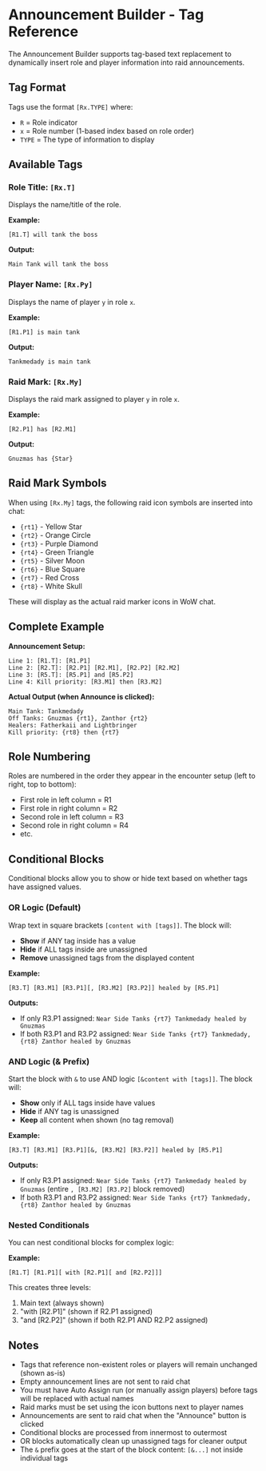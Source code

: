 # Announcement Builder - Tag Reference

The Announcement Builder supports tag-based text replacement to dynamically insert role and player information into raid announcements.

## Tag Format

Tags use the format `[Rx.TYPE]` where:
- `R` = Role indicator
- `x` = Role number (1-based index based on role order)
- `TYPE` = The type of information to display

## Available Tags

### Role Title: `[Rx.T]`
Displays the name/title of the role.

**Example:**
```
[R1.T] will tank the boss
```
**Output:**
```
Main Tank will tank the boss
```

### Player Name: `[Rx.Py]`
Displays the name of player `y` in role `x`.

**Example:**
```
[R1.P1] is main tank
```
**Output:**
```
Tankmedady is main tank
```

### Raid Mark: `[Rx.My]`
Displays the raid mark assigned to player `y` in role `x`.

**Example:**
```
[R2.P1] has [R2.M1]
```
**Output:**
```
Gnuzmas has {Star}
```

## Raid Mark Symbols

When using `[Rx.My]` tags, the following raid icon symbols are inserted into chat:
- `{rt1}` - Yellow Star
- `{rt2}` - Orange Circle
- `{rt3}` - Purple Diamond
- `{rt4}` - Green Triangle
- `{rt5}` - Silver Moon
- `{rt6}` - Blue Square
- `{rt7}` - Red Cross
- `{rt8}` - White Skull

These will display as the actual raid marker icons in WoW chat.

## Complete Example

**Announcement Setup:**
```
Line 1: [R1.T]: [R1.P1]
Line 2: [R2.T]: [R2.P1] [R2.M1], [R2.P2] [R2.M2]
Line 3: [R5.T]: [R5.P1] and [R5.P2]
Line 4: Kill priority: [R3.M1] then [R3.M2]
```

**Actual Output (when Announce is clicked):**
```
Main Tank: Tankmedady
Off Tanks: Gnuzmas {rt1}, Zanthor {rt2}
Healers: Fatherkaii and Lightbringer
Kill priority: {rt8} then {rt7}
```

## Role Numbering

Roles are numbered in the order they appear in the encounter setup (left to right, top to bottom):
- First role in left column = R1
- First role in right column = R2
- Second role in left column = R3
- Second role in right column = R4
- etc.

## Conditional Blocks

Conditional blocks allow you to show or hide text based on whether tags have assigned values.

### OR Logic (Default)

Wrap text in square brackets `[content with [tags]]`. The block will:
- **Show** if ANY tag inside has a value
- **Hide** if ALL tags inside are unassigned
- **Remove** unassigned tags from the displayed content

**Example:**
```
[R3.T] [R3.M1] [R3.P1][, [R3.M2] [R3.P2]] healed by [R5.P1]
```

**Outputs:**
- If only R3.P1 assigned: `Near Side Tanks {rt7} Tankmedady healed by Gnuzmas`
- If both R3.P1 and R3.P2 assigned: `Near Side Tanks {rt7} Tankmedady, {rt8} Zanthor healed by Gnuzmas`

### AND Logic (& Prefix)

Start the block with `&` to use AND logic `[&content with [tags]]`. The block will:
- **Show** only if ALL tags inside have values
- **Hide** if ANY tag is unassigned
- **Keep** all content when shown (no tag removal)

**Example:**
```
[R3.T] [R3.M1] [R3.P1][&, [R3.M2] [R3.P2]] healed by [R5.P1]
```

**Outputs:**
- If only R3.P1 assigned: `Near Side Tanks {rt7} Tankmedady healed by Gnuzmas` (entire `, [R3.M2] [R3.P2]` block removed)
- If both R3.P1 and R3.P2 assigned: `Near Side Tanks {rt7} Tankmedady, {rt8} Zanthor healed by Gnuzmas`

### Nested Conditionals

You can nest conditional blocks for complex logic:

**Example:**
```
[R1.T] [R1.P1][ with [R2.P1][ and [R2.P2]]]
```

This creates three levels:
1. Main text (always shown)
2. "with [R2.P1]" (shown if R2.P1 assigned)
3. "and [R2.P2]" (shown if both R2.P1 AND R2.P2 assigned)

## Notes

- Tags that reference non-existent roles or players will remain unchanged (shown as-is)
- Empty announcement lines are not sent to raid chat
- You must have Auto Assign run (or manually assign players) before tags will be replaced with actual names
- Raid marks must be set using the icon buttons next to player names
- Announcements are sent to raid chat when the "Announce" button is clicked
- Conditional blocks are processed from innermost to outermost
- OR blocks automatically clean up unassigned tags for cleaner output
- The `&` prefix goes at the start of the block content: `[&...]` not inside individual tags
